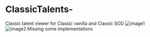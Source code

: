 # ClassicTalents-
Classic talent viewer for Classic vanilla and Classic SOD
![image1](https://github.com/LassiKetola/ClassicTalents-/assets/24637584/35bb2beb-8ddb-444c-87bd-c5a62454ef7e)
![image2](https://github.com/LassiKetola/ClassicTalents-/assets/24637584/486ced5b-e9e8-41bc-afd5-d28bf2626a09)
Missing some implementations
